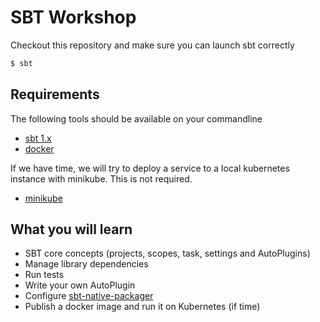 # SBT Workshop

Checkout this repository and make sure you can launch sbt correctly

```bash
$ sbt
```

## Requirements

The following tools should be available on your commandline

- [sbt 1.x](http://www.scala-sbt.org/1.x/docs/Setup.html)
- [docker](https://www.docker.com/)

If we have time, we will try to deploy a service to a local kubernetes instance
with minikube. This is not required.

- [minikube](https://kubernetes.io/docs/getting-started-guides/minikube/)

## What you will learn

- SBT core concepts (projects, scopes, task, settings and AutoPlugins)
- Manage library dependencies
- Run tests
- Write your own AutoPlugin
- Configure [sbt-native-packager](https://github.com/sbt/sbt-native-packager)
- Publish a docker image and run it on Kubernetes (if time)

